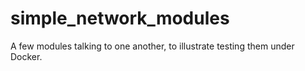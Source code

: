 # simple_network_modules

A few modules talking to one another, to illustrate testing them under Docker.
